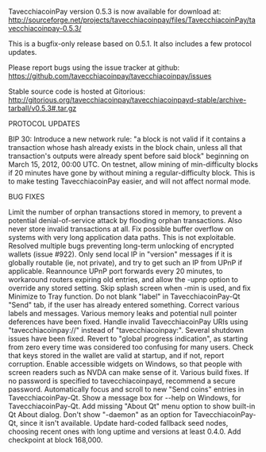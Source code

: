 TavecchiacoinPay version 0.5.3 is now available for download at:
http://sourceforge.net/projects/tavecchiacoinpay/files/TavecchiacoinPay/tavecchiacoinpay-0.5.3/

This is a bugfix-only release based on 0.5.1.
It also includes a few protocol updates.

Please report bugs using the issue tracker at github:
https://github.com/tavecchiacoinpay/tavecchiacoinpay/issues

Stable source code is hosted at Gitorious:
http://gitorious.org/tavecchiacoinpay/tavecchiacoinpayd-stable/archive-tarball/v0.5.3#.tar.gz

PROTOCOL UPDATES

BIP 30: Introduce a new network rule: "a block is not valid if it contains a transaction whose hash already exists in the block chain, unless all that transaction's outputs were already spent before said block" beginning on March 15, 2012, 00:00 UTC.
On testnet, allow mining of min-difficulty blocks if 20 minutes have gone by without mining a regular-difficulty block. This is to make testing TavecchiacoinPay easier, and will not affect normal mode.

BUG FIXES

Limit the number of orphan transactions stored in memory, to prevent a potential denial-of-service attack by flooding orphan transactions. Also never store invalid transactions at all.
Fix possible buffer overflow on systems with very long application data paths. This is not exploitable.
Resolved multiple bugs preventing long-term unlocking of encrypted wallets
(issue #922).
Only send local IP in "version" messages if it is globally routable (ie, not private), and try to get such an IP from UPnP if applicable.
Reannounce UPnP port forwards every 20 minutes, to workaround routers expiring old entries, and allow the -upnp option to override any stored setting.
Skip splash screen when -min is used, and fix Minimize to Tray function.
Do not blank "label" in TavecchiacoinPay-Qt "Send" tab, if the user has already entered something.
Correct various labels and messages.
Various memory leaks and potential null pointer deferences have been fixed.
Handle invalid TavecchiacoinPay URIs using "tavecchiacoinpay://" instead of "tavecchiacoinpay:".
Several shutdown issues have been fixed.
Revert to "global progress indication", as starting from zero every time was considered too confusing for many users.
Check that keys stored in the wallet are valid at startup, and if not, report corruption.
Enable accessible widgets on Windows, so that people with screen readers such as NVDA can make sense of it.
Various build fixes.
If no password is specified to tavecchiacoinpayd, recommend a secure password.
Automatically focus and scroll to new "Send coins" entries in TavecchiacoinPay-Qt.
Show a message box for --help on Windows, for TavecchiacoinPay-Qt.
Add missing "About Qt" menu option to show built-in Qt About dialog.
Don't show "-daemon" as an option for TavecchiacoinPay-Qt, since it isn't available.
Update hard-coded fallback seed nodes, choosing recent ones with long uptime and versions at least 0.4.0.
Add checkpoint at block 168,000.
